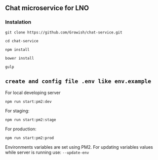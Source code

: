 ## Chat microservice for LNO

### Instalation
```git clone https://github.com/Growish/chat-service.git```

```cd chat-service```

```npm install```

```bower install```

```gulp```

```create and config file .env like env.example```
------



For local developing server

```npm run start:pm2:dev```

For staging:

```npm run start:pm2:stage```

For production:

```npm run start:pm2:prod```

Environments variables are set using PM2. For updating variables values while server is running use: ```--update-env```